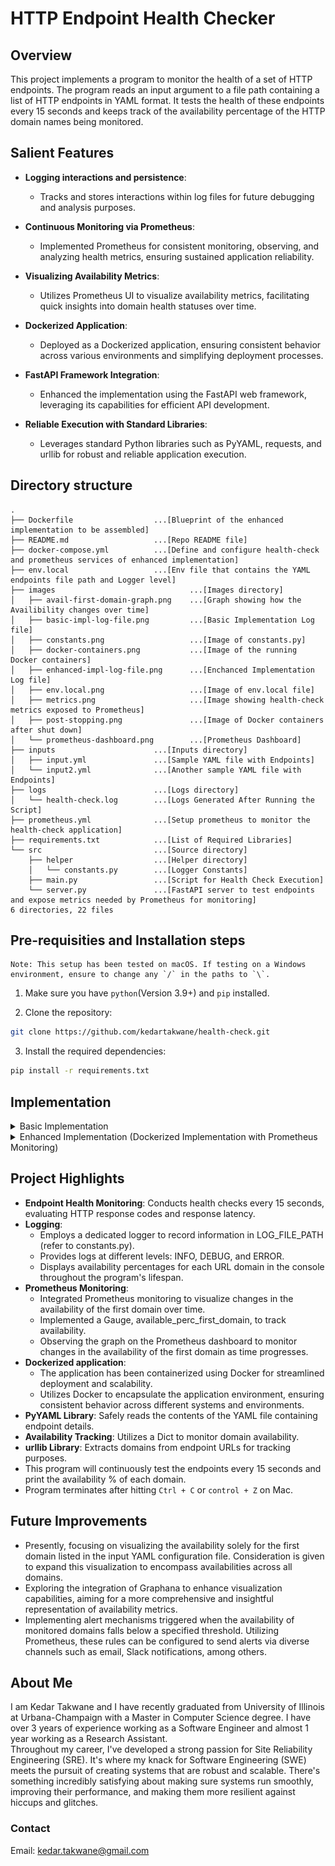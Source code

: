 # HTTP Endpoint Health Checker

## Overview

This project implements a program to monitor the health of a set of HTTP endpoints. The program reads an input argument to a file path containing a list of HTTP endpoints in YAML format. It tests the health of these endpoints every 15 seconds and keeps track of the availability percentage of the HTTP domain names being monitored.

## Salient Features

- **Logging interactions and persistence**:

  - Tracks and stores interactions within log files for future debugging and analysis purposes.

- **Continuous Monitoring via Prometheus**:

  - Implemented Prometheus for consistent monitoring, observing, and analyzing health metrics, ensuring sustained application reliability.

- **Visualizing Availability Metrics**:

  - Utilizes Prometheus UI to visualize availability metrics, facilitating quick insights into domain health statuses over time.

- **Dockerized Application**:

  - Deployed as a Dockerized application, ensuring consistent behavior across various environments and simplifying deployment processes.

- **FastAPI Framework Integration**:

  - Enhanced the implementation using the FastAPI web framework, leveraging its capabilities for efficient API development.

- **Reliable Execution with Standard Libraries**:
  - Leverages standard Python libraries such as PyYAML, requests, and urllib for robust and reliable application execution.

## Directory structure

```
.
├── Dockerfile                  ...[Blueprint of the enhanced implementation to be assembled]
├── README.md                   ...[Repo README file]
├── docker-compose.yml          ...[Define and configure health-check and prometheus services of enhanced implementation]
├── env.local                   ...[Env file that contains the YAML endpoints file path and Logger level]
├── images                              ...[Images directory]
│   ├── avail-first-domain-graph.png    ...[Graph showing how the Availibility changes over time]
│   ├── basic-impl-log-file.png         ...[Basic Implementation Log file]
│   ├── constants.png                   ...[Image of constants.py]
│   ├── docker-containers.png           ...[Image of the running Docker containers]
│   ├── enhanced-impl-log-file.png      ...[Enchanced Implementation Log file]
│   ├── env.local.png                   ...[Image of env.local file]
│   ├── metrics.png                     ...[Image showing health-check metrics exposed to Prometheus]
│   ├── post-stopping.png               ...[Image of Docker containers after shut down]
│   └── prometheus-dashboard.png        ...[Prometheus Dashboard]
├── inputs                      ...[Inputs directory]
│   ├── input.yml               ...[Sample YAML file with Endpoints]
│   └── input2.yml              ...[Another sample YAML file with Endpoints]
├── logs                        ...[Logs directory]
│   └── health-check.log        ...[Logs Generated After Running the Script]
├── prometheus.yml              ...[Setup prometheus to monitor the health-check application]
├── requirements.txt            ...[List of Required Libraries]
└── src                         ...[Source directory]
    ├── helper                  ...[Helper directory]
    │   └── constants.py        ...[Logger Constants]
    ├── main.py                 ...[Script for Health Check Execution]
    └── server.py               ...[FastAPI server to test endpoints and expose metrics needed by Prometheus for monitoring]
6 directories, 22 files
```

## Pre-requisities and Installation steps

```
Note: This setup has been tested on macOS. If testing on a Windows environment, ensure to change any `/` in the paths to `\`.
```

1. Make sure you have `python`(Version 3.9+) and `pip` installed.

2. Clone the repository:

```bash
git clone https://github.com/kedartakwane/health-check.git
```

3. Install the required dependencies:

```bash
pip install -r requirements.txt
```

## Implementation

<details>
<summary>Basic Implementation</summary>

### Running the script

```bash
python main.py --f=<Path to YAML configuration file> [--log]
```

**Note: The script takes two arguments: `--f` and `--log`.**

Arguments:

- `--f`: This is argument to a file path with a list of HTTP endpoints in YAML format. This is a **required** arugment.

- `--log`: Optional argument to set the log level. Accepts `INFO`, `DEBUG`, `WARN`, or `ERROR`. **Default** is `INFO`.

## Need a walkthrough?

1. Open terminal, make sure you are at the root of the repository.

```bash
pwd
```

Output:

```bash
/Users/kedarsmac/Developer/Full-time-tests/Fetch/SRE/health-check-repo/health-check
```

2. Run the `main.py` script.
   - `--f=inputs/input.yml`: Here, I am using a the sample input YAML file from the Take home test pdf.
   - Not using `--log` as it is optional. Default value taken is `INFO`.
   - The location of the log file is `logs/health-check.log` as mentioned in the `constants.py` file.
     ![constants.py file](/images/constants.png)

```bash
python src/main.py --f=inputs/input.yml
```

3. The script starts executing and you will see something like this on the terminal:

```bash
fetch.com has 67% availability percentage
www.fetchrewards.com has 100% availability percentage
fetch.com has 67% availability percentage
www.fetchrewards.com has 100% availability percentage
fetch.com has 67% availability percentage
www.fetchrewards.com has 100% availability percentage
fetch.com has 67% availability percentage
www.fetchrewards.com has 100% availability percentage
fetch.com has 67% availability percentage
www.fetchrewards.com has 100% availability percentage
```

4. To exit, press `Ctrl+C` or `control+Z` on Mac.
5. Log file at location `logs/health-check.log` will look like this:
![Log File Output](/images/basic-impl-log-file.png)
</details>

<details>
<summary>Enhanced Implementation (Dockerized Implementation with Prometheus Monitoring)</summary>

### Running the script

Use the following command to build and start the Docker containers defined in the `docker-compose.yml` file:

```bash
docker-compose up -d --build
```

Once executed, this command initiates the health-check and prometheus services within Docker containers.

Upon completion of container creation, the script will begin execution.

### Accessing Service URLs

- **Health Check Metrics**: Visit http://localhost:5000/metrics to access the metrics generated by the health-check service.

- **Prometheus Dashboard**: Access the Prometheus dashboard via http://localhost:9090.

### Monitoring Availability via Prometheus Graph

As the script runs health checks every 15 seconds, monitor the availability changes of the first domain specified in the input YAML configuration file by following these steps:

- Go to http://localhost:9090/graph.
- Input available_perc_first_domain in the provided box and click the Execute button.
- Under the input box, select the Graph tab to view the availability changes graphically.

### Modifying the Input YAML Configuration File

To modify the input YAML configuration file: Update the `input.yml` file in `inputs` directory with the new file content.

To change the log level:
Locate the `env.local` file containing two configuration parameters:

- `LOG_LEVEL`: (Optional) Modify this value to `INFO`, `DEBUG` or `ERROR` to set the log level. The default value is `INFO`.

### Changing the Log File Path

- The log file path is specified in the `constants.py` file.
- To alter it, update the value of `LOG_FILE_PATH`.
  **Note: Even if the log directory doesn't exist the script will create it.**

## Walkthrough

1. First let's set the input YAML configuration file location and log level by opening the `env.local` file.

- Currently, I am setting the path to `inputs/input.yml`.
- Keeping the log level as `DEBUG`.
  ![env.local File](/images/env.local.png)

2. Next, let's set the log file location in `constants.py` file to `logs/health-check.log`.
   ![constants.py file](/images/constants.png)

3. Now we can build and run the docker container. Check these two things before executing the command:

- Make sure you are the root of the repository.
- Make sure Docker is running.
- Make sure that the ports `5000` and `9090` are available.

```bash
docker-compose up -d --build
```

- After the command is executed, the terminal output will look something like this:

```bash
Building health-check
[+] Building 9.6s (13/13) FINISHED
 => [internal] load build definition from Dockerfile                                                                                                                                 0.0s
 => => transferring dockerfile: 37B                                                                                                                                                  0.0s
 => [internal] load .dockerignore                                                                                                                                                    0.0s
 => => transferring context: 2B                                                                                                                                                      0.0s
 => [internal] load metadata for docker.io/library/python:3.10.2-slim-buster                                                                                                         1.2s
 => [1/8] FROM docker.io/library/python:3.10.2-slim-buster@sha256:32190393b82d91e98ae65b1071273e5fa32e737c855b589488d90d257a022503                                                   0.0s
 => [internal] load build context                                                                                                                                                    0.0s
 => => transferring context: 12.63kB                                                                                                                                                 0.0s
 => CACHED [2/8] WORKDIR /app                                                                                                                                                        0.0s
 => CACHED [3/8] RUN apt-get update                                                                                                                                                  0.0s
 => CACHED [4/8] RUN pip install --upgrade pip                                                                                                                                       0.0s
 => [5/8] COPY . .                                                                                                                                                                   0.0s
 => [6/8] RUN chmod 777 docker-entrypoint.sh                                                                                                                                         0.2s
 => [7/8] RUN pip3 install -r requirements.txt                                                                                                                                       7.6s
 => [8/8] RUN mkdir -p logs                                                                                                                                                          0.3s
 => exporting to image                                                                                                                                                               0.2s
 => => exporting layers                                                                                                                                                              0.2s
 => => writing image sha256:796062dbdb76c91192b171f5c2120e7b73684ee10be00c7a858e0b2696c83a68                                                                                         0.0s
 => => naming to docker.io/library/health-check_health-check                                                                                                                         0.0s
Starting health-check_prometheus_1 ... done
Creating health-check_health-check_1 ... done
```

4. You can check the `health-check` and `prometheus` services in Docker.
   ![Docker Containers](/images/docker-containers.png)

5. To check the console open the `health-check_health-check_1` container.

```bash
2024-01-05 08:59:47 >>> Log Level taken from the env file: 'DEBUG'
2024-01-05 08:59:47 >>> Input file taken from env file: 'inputs/input.yml'
2024-01-05 08:59:47 >>> Running with '--log' argument
2024-01-05 08:59:48 fetch.com has 67% availability percentage
2024-01-05 08:59:48 www.fetchrewards.com has 100% availability percentage
2024-01-05 08:59:54 INFO:     192.168.96.2:59940 - "GET /metrics HTTP/1.1" 200 OK
2024-01-05 08:59:47 INFO:     Started server process [7]
2024-01-05 08:59:47 INFO:     Waiting for application startup.
2024-01-05 08:59:47 INFO:     Application startup complete.
2024-01-05 08:59:47 INFO:     Uvicorn running on http://0.0.0.0:5000 (Press CTRL+C to quit)
2024-01-05 09:03:54 INFO:     192.168.96.2:59154 - "GET /metrics HTTP/1.1" 200 OK
2024-01-05 09:03:58 fetch.com has 67% availability percentage
2024-01-05 09:03:58 www.fetchrewards.com has 100% availability percentage
2024-01-05 09:04:09 INFO:     192.168.96.2:51550 - "GET /metrics HTTP/1.1" 200 OK
2024-01-05 09:04:13 fetch.com has 67% availability percentage
2024-01-05 09:04:13 www.fetchrewards.com has 100% availability percentage
2024-01-05 09:04:24 INFO:     192.168.96.2:59998 - "GET /metrics HTTP/1.1" 200 OK
2024-01-05 09:04:29 fetch.com has 67% availability percentage
2024-01-05 09:04:29 www.fetchrewards.com has 100% availability percentage
2024-01-05 09:04:39 INFO:     192.168.96.2:34374 - "GET /metrics HTTP/1.1" 200 OK
2024-01-05 09:04:44 fetch.com has 67% availability percentage
2024-01-05 09:04:44 www.fetchrewards.com has 100% availability percentage
```

We can see the availablility being printed. So let's check the `/metrics` at http://localhost:5000/metrics.
![Metrics](/images/metrics.png)

- Also, the logs will be generated in the `logs/health-check.log` directory.
- To see the logs, you will need to `nano` or `vim`.
- To do so, open the terminal tab in the `health-check_health-check_1` container and type the command `apt-get install nano`.
- After opening the logs it will look something like this:
  ![Logs generated](/images/enhanced-impl-log-file.png)

6. Let's take a look at the Prometheus Dashboard by navigating to http://localhost:9090/
   ![Prometheus Dashboard](/images/prometheus-dashboard.png)

7. Now let's check the availability for the first domain mentioned in the YAML configuration file:

- On the prometheus dashboard, enter `available_perc_first_domain` in the input box and then hit the Execute button.
- Select the `Graph` tab.
  ![Availability graph](/images/avail-first-domain-graph.png)

8. To stop the container, open terminal, navigate to the root of repository and enter this command:

```bash
docker-compose down
```

The containers will be deleted.

![After stopping](/images/post-stopping.png)

</details>

## Project Highlights

- **Endpoint Health Monitoring**: Conducts health checks every 15 seconds, evaluating HTTP response codes and response latency.
- **Logging**:
  - Employs a dedicated logger to record information in LOG_FILE_PATH (refer to constants.py).
  - Provides logs at different levels: INFO, DEBUG, and ERROR.
  - Displays availability percentages for each URL domain in the console throughout the program's lifespan.
- **Prometheus Monitoring**:
  - Integrated Prometheus monitoring to visualize changes in the availability of the first domain over time.
  - Implemented a Gauge, available_perc_first_domain, to track availability.
  - Observing the graph on the Prometheus dashboard to monitor changes in the availability of the first domain as time progresses.
- **Dockerized application**:
  - The application has been containerized using Docker for streamlined deployment and scalability.
  - Utilizes Docker to encapsulate the application environment, ensuring consistent behavior across different systems and environments.
- **PyYAML Library**: Safely reads the contents of the YAML file containing endpoint details.
- **Availability Tracking**: Utilizes a Dict to monitor domain availability.
- **urllib Library**: Extracts domains from endpoint URLs for tracking purposes.
- This program will continuously test the endpoints every 15 seconds and print the availability % of each domain.
- Program terminates after hitting `Ctrl + C` or `control + Z` on Mac.

## Future Improvements

- Presently, focusing on visualizing the availability solely for the first domain listed in the input YAML configuration file. Consideration is given to expand this visualization to encompass availabilities across all domains.
- Exploring the integration of Graphana to enhance visualization capabilities, aiming for a more comprehensive and insightful representation of availability metrics.
- Implementing alert mechanisms triggered when the availability of monitored domains falls below a specified threshold. Utilizing Prometheus, these rules can be configured to send alerts via diverse channels such as email, Slack notifications, among others.

## About Me

I am Kedar Takwane and I have recently graduated from University of Illinois at Urbana-Champaign with a Master in Computer Science degree. I have over 3 years of experience working as a Software Engineer and almost 1 year working as a Research Assistant.  
Throughout my career, I've developed a strong passion for Site Reliability Engineering (SRE). It's where my knack for Software Engineering (SWE) meets the pursuit of creating systems that are robust and scalable. There's something incredibly satisfying about making sure systems run smoothly, improving their performance, and making them more resilient against hiccups and glitches.

### Contact

Email: kedar.takwane@gmail.com
